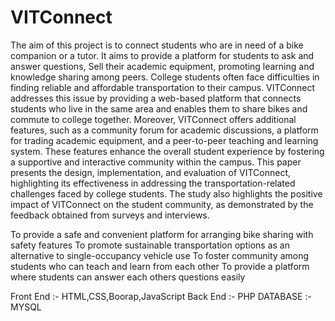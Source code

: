 # VITConnect
The aim of this project is to connect students who are in need of a bike companion or a tutor. It aims to provide a platform for students to ask and answer questions, Sell their academic equipment, promoting learning and knowledge sharing among peers.
College students often face difficulties in finding reliable and affordable transportation to their campus. VITConnect addresses this issue by providing a web-based platform that connects students who live in the same area and enables them to share bikes and commute to college together. Moreover, VITConnect offers additional features, such as a community forum for academic discussions, a platform for trading academic equipment, and a peer-to-peer teaching and learning system. These features enhance the overall student experience by fostering a supportive and interactive community within the campus. This paper presents the design, implementation, and evaluation of VITConnect, highlighting its effectiveness in addressing the transportation-related challenges faced by college students. The study also highlights the positive impact of VITConnect on the student community, as demonstrated by the feedback obtained from surveys and interviews.


To provide a safe and convenient platform for arranging bike sharing with safety features
To promote sustainable transportation options as an alternative to single-occupancy vehicle use
To foster community among students who can teach and learn from each other
To provide a platform where students can answer each others questions easily


Front End :- HTML,CSS,Boorap,JavaScript
Back End :- PHP
DATABASE :- MYSQL
